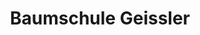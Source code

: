 ---
title: "Baumschule Geissler"
url: /obernburg-a-main/baumschule-geissler/
shop: Garten-Center
---